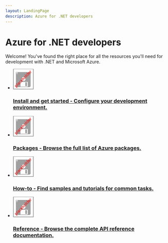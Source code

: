 ```yaml
---
layout: LandingPage
description: Azure for .NET developers
---
```


# Azure for .NET developers

Welcome!  You've found the right place for all the resources you'll need for development with .NET and Microsoft Azure.

<ul class="panelContent cardsFTitle">
    <li>
        <a href="#">
        <div class="cardSize">
            <div class="cardPadding">
                <div class="card">
                    <div class="cardImageOuter">
                        <div class="cardImage">
                            <img src="media/index/placeholder.png" alt="" />
                        </div>
                    </div>
                    <div class="cardText">
                        <h3>Install and get started - Configure your development environment.</h3>
                    </div>
                </div>
            </div>
        </div>
        </a>
    </li>
    <li>
        <a href="#">
        <div class="cardSize">
            <div class="cardPadding">
                <div class="card">
                    <div class="cardImageOuter">
                        <div class="cardImage">
                            <img src="media/index/placeholder.png" alt="" />
                        </div>
                    </div>
                    <div class="cardText">
                        <h3>Packages - Browse the full list of Azure packages.</h3>
                    </div>
                </div>
            </div>
        </div>
        </a>
    </li>
    <li>
        <a href="#">
        <div class="cardSize">
            <div class="cardPadding">
                <div class="card">
                    <div class="cardImageOuter">
                        <div class="cardImage">
                            <img src="media/index/placeholder.png" alt="" />
                        </div>
                    </div>
                    <div class="cardText">
                        <h3>How-to - Find samples and tutorials for common tasks.</h3>
                    </div>
                </div>
            </div>
        </div>
        </a>
    </li>
    <li>
        <a href="#">
        <div class="cardSize">
            <div class="cardPadding">
                <div class="card">
                    <div class="cardImageOuter">
                        <div class="cardImage">
                            <img src="media/index/placeholder.png" alt="" />
                        </div>
                    </div>
                    <div class="cardText">
                        <h3>Reference - Browse the complete API reference documentation.</h3>
                    </div>
                </div>
            </div>
        </div>
        </a>
    </li>
</ul>


